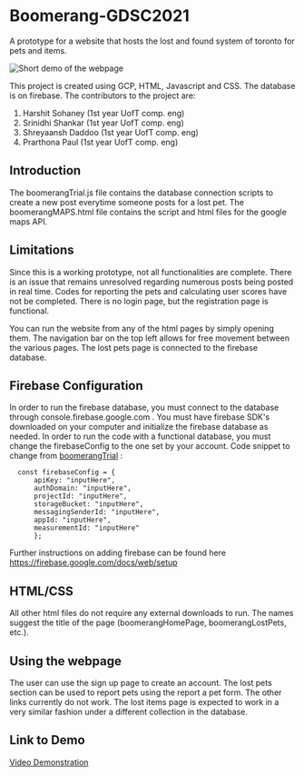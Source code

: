 # Boomerang-GDSC2021
A prototype for a website that hosts the lost and found system of toronto for pets and items.

![Short demo of the webpage](webpage2.gif)

This project is created using GCP, HTML, Javascript and CSS. The database is on firebase. 
The contributors to the project are:
1. Harshit Sohaney (1st year UofT comp. eng)
2. Srinidhi Shankar (1st year UofT comp. eng)
3. Shreyaansh Daddoo (1st year UofT comp. eng)
4. Prarthona Paul (1st year UofT comp. eng)

## Introduction
The boomerangTrial.js file contains the database connection scripts to create a new post everytime someone posts for a lost pet. The boomerangMAPS.html file contains the script and html files for the google maps API.

## Limitations
Since this is a working prototype, not all functionalities are complete. There is an issue that remains unresolved regarding numerous posts being posted in real time. Codes for reporting the pets and calculating user scores have not be completed. There is no login page, but the registration page is functional.

You can run the website from any of the html pages by simply opening them. The navigation bar on the top left allows for free movement between the various pages. The lost pets page is connected to the firebase database. 

## Firebase Configuration
In order to run the firebase database, you must connect to the database through console.firebase.google.com . You must have firebase SDK's downloaded on your computer and initialize the firebase database as needed. In order to run the code with a functional database, you must change the firebaseConfig to the one set by your account. 
Code snippet to change from [boomerangTrial](https://github.com/HarshitSohaney/Boomerang-GDSC2021/blob/main/boomerangTrial.js) :

      const firebaseConfig = {
          apiKey: "inputHere",
          authDomain: "inputHere",
          projectId: "inputHere",
          storageBucket: "inputHere",
          messagingSenderId: "inputHere",
          appId: "inputHere",
          measurementId: "inputHere"
          };
          
 Further instructions on adding firebase can be found here https://firebase.google.com/docs/web/setup
 
 ## HTML/CSS
 All other html files do not require any external downloads to run. The names suggest the title of the page (boomerangHomePage, boomerangLostPets, etc.).
 
 ## Using the webpage
 
 The user can use the sign up page to create an account. The lost pets section can be used to report pets using the report a pet form. The other links currently do not work. 
 The lost items page is expected to work in a very similar fashion under a different collection in the database.
 
 ## Link to Demo
 
 [Video Demonstration](https://www.youtube.com/watch?v=mYoJ8DSOkNY)
 
 
 
